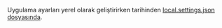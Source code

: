 Uygulama ayarları yerel olarak geliştirirken tarihinden [local.settings.json dosyasında](../articles/azure-functions/functions-run-local.md#local-settings-file).
